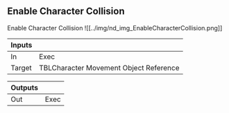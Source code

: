 ## Enable Character Collision
Enable Character Collision
![[../img/nd_img_EnableCharacterCollision.png]]

|Inputs||
|--|--|
| In | Exec |
| Target | TBLCharacter Movement Object Reference |

|Outputs||
|--|--|
| Out | Exec |
